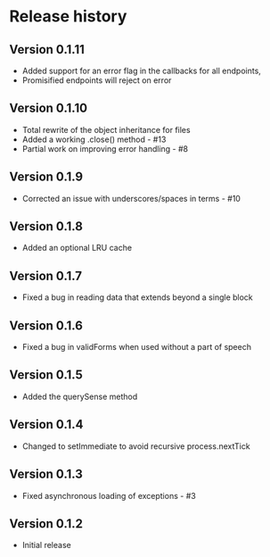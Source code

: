 Release history
===============


Version 0.1.11
--------------

 * Added support for an error flag in the callbacks for all endpoints,
 * Promisified endpoints will reject on error


Version 0.1.10
--------------

 * Total rewrite of the object inheritance for files
 * Added a working .close() method - #13
 * Partial work on improving error handling - #8


Version 0.1.9
-------------

 * Corrected an issue with underscores/spaces in terms - #10


Version 0.1.8
-------------

 * Added an optional LRU cache


Version 0.1.7
-------------

 * Fixed a bug in reading data that extends beyond a single block


Version 0.1.6
-------------

 * Fixed a bug in validForms when used without a part of speech


Version 0.1.5
-------------

 * Added the querySense method


Version 0.1.4
-------------

 * Changed to setImmediate to avoid recursive process.nextTick


Version 0.1.3
-------------

 * Fixed asynchronous loading of exceptions - #3


Version 0.1.2
-------------

 * Initial release
